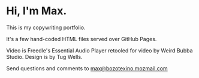# Hi, I'm Max. 
This is my copywriting portfolio. 

It's a few hand-coded HTML files served over GitHub Pages.

Video is Freedle's Essential Audio Player retooled for video by Weird Bubba Studio. Design is by Tug Wells.

Send questions and comments to max@bozotexino.mozmail.com